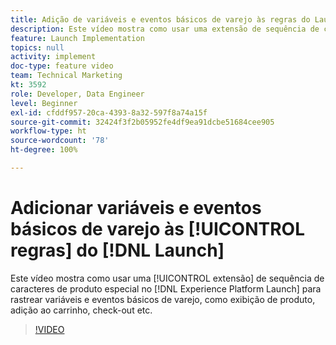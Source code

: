 ```yaml
---
title: Adição de variáveis e eventos básicos de varejo às regras do Launch
description: Este vídeo mostra como usar uma extensão de sequência de caracteres de produto especial no Launch para rastrear variáveis e eventos básicos de varejo, como exibição do produto, adicionar ao carrinho, check-out etc.
feature: Launch Implementation
topics: null
activity: implement
doc-type: feature video
team: Technical Marketing
kt: 3592
role: Developer, Data Engineer
level: Beginner
exl-id: cfddf957-20ca-4393-8a32-597f8a74a15f
source-git-commit: 32424f3f2b05952fe4df9ea91dcbe51684cee905
workflow-type: ht
source-wordcount: '78'
ht-degree: 100%

---
```


# Adicionar variáveis e eventos básicos de varejo às [!UICONTROL regras] do [!DNL Launch]

Este vídeo mostra como usar uma [!UICONTROL extensão] de sequência de caracteres de produto especial no [!DNL Experience Platform Launch] para rastrear variáveis e eventos básicos de varejo, como exibição de produto, adição ao carrinho, check-out etc.

>[!VIDEO](https://video.tv.adobe.com/v/28763/?quality=12)
